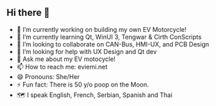 ## Hi there 👋

- 🔭 I’m currently working on building my own EV Motorcycle!
- 🌱 I’m currently learning Qt, WinUI 3, Tengwar & Cirth ConScripts
- 👯 I’m looking to collaborate on CAN-Bus, HMI-UX, and PCB Design
- 🤔 I’m looking for help with UX Design and Qt dev
- 💬 Ask me about my EV motocycle!
- 📫 How to reach me: eviemi.net
- 😄 Pronouns: She/Her
- ⚡ Fun fact: There is 50 y/o poop on the Moon.
- 🗺️ I speak English, French, Serbian, Spanish and Thai
